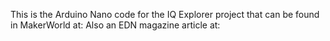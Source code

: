 This is the Arduino Nano code for the IQ Explorer project that can be found in MakerWorld at: 
Also an EDN magazine article at:
